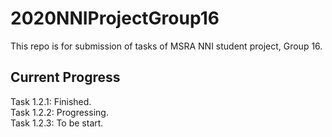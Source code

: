 # 2020NNIProjectGroup16
This repo is for submission of tasks of MSRA NNI student project, Group 16.  
## Current Progress
Task 1.2.1: Finished.  
Task 1.2.2: Progressing.  
Task 1.2.3: To be start.  

